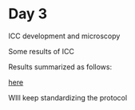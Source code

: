 # Day 3

ICC development and microscopy

Some results of ICC

Results summarized as follows:

[here](results/ICC_results.md/)

WIll keep standardizing the protocol
